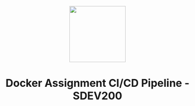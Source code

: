 <p align="center">
  <img width="150" height="150" src="https://assets.stickpng.com/images/62a9c7c08ff6441a2952dad3.png">
</p>

<h1 align="center"> Docker Assignment CI/CD Pipeline - SDEV200</h1>

